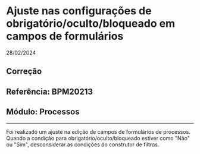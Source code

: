 # Ajuste nas configurações de obrigatório/oculto/bloqueado em campos de formulários
28/02/2024
## Correção
## Referência: BPM20213
## Módulo: Processos
***

Foi realizado um ajuste na edição de campos de formulários de processos. Quando a condição para obrigatório/oculto/bloqueado estiver como "Não" ou "Sim", desconsiderar as condições do construtor de filtros.
